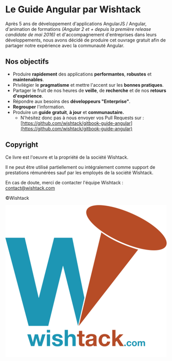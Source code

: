 # Le Guide Angular par Wishtack

Après 5 ans de développement d'applications AngularJS / Angular, d'animation de formations _\(Angular 2 et + depuis la première release candidate de mai 2016\)_ et d'accompagnement d'entreprises dans leurs développements, nous avons décidé de produire cet ouvrage gratuit afin de partager notre expérience avec la communauté Angular.

## Nos objectifs

* Produire **rapidement** des applications **performantes**, **robustes** et **maintenables**.
* Privilégier le **pragmatisme** et mettre l'accent sur les **bonnes pratiques**.
* Partager le fruit de nos heures de **veille**, de **recherche** et de nos **retours d'expérience**.
* Répondre aux besoins des **développeurs "Enterprise"**.
* **Regrouper** l'information.
* Produire un **guide** **gratuit**, **à jour** et **communautaire.**
  * N'hésitez donc pas à nous envoyer vos Pull Requests sur : [https://github.com/wishtack/gitbook-guide-angular](https://github.com/wishtack/gitbook-guide-angular)

## Copyright

Ce livre est l'oeuvre et la propriété de la société Wishtack.

Il ne peut être utilisé partiellement ou intégralement comme support de prestations rémunérées sauf par les employés de la société Wishtack.

En cas de doute, merci de contacter l'équipe Wishtack : [contact@wishtack.com](mailto:contact@wishtack.com)

©Wishtack

![&#xA9;Wishtack](.gitbook/assets/wishtack-logo-with-text.png)


